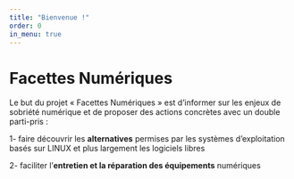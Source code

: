 ```yaml
---
title: "Bienvenue !"
order: 0
in_menu: true
---
```

# Facettes Numériques

Le but du projet « Facettes Numériques » est d’informer sur les enjeux de sobriété numérique et de proposer des actions concrètes avec un double parti-pris :

1- faire découvrir les **alternatives** permises par les systèmes d’exploitation basés sur LINUX et plus largement les logiciels libres

2- faciliter l’**entretien et la réparation des équipements** numériques 